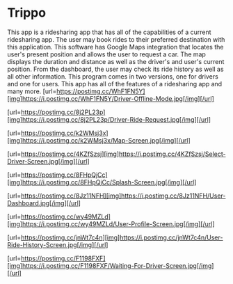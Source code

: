 # Trippo
This app is a ridesharing app that has all of the capabilities of a current ridesharing app. The user may book rides to their preferred destination with this application. This software has Google Maps integration that locates the user's present position and allows the user to request a car. The map displays the duration and distance as well as the driver's and user's current position. From the dashboard, the user may check its ride history as well as all other information. This program comes in two versions, one for drivers and one for users. This app has all of the features of a ridesharing app and many more.
[url=https://postimg.cc/WhF1FN5Y][img]https://i.postimg.cc/WhF1FN5Y/Driver-Offline-Mode.jpg[/img][/url]

[url=https://postimg.cc/8j2PL23p][img]https://i.postimg.cc/8j2PL23p/Driver-Ride-Request.jpg[/img][/url]

[url=https://postimg.cc/k2WMsj3x][img]https://i.postimg.cc/k2WMsj3x/Map-Screen.jpg[/img][/url]

[url=https://postimg.cc/4KZfSzsj][img]https://i.postimg.cc/4KZfSzsj/Select-Driver-Screen.jpg[/img][/url]

[url=https://postimg.cc/8FHpQjCc][img]https://i.postimg.cc/8FHpQjCc/Splash-Screen.jpg[/img][/url]

[url=https://postimg.cc/8Jz11NFH][img]https://i.postimg.cc/8Jz11NFH/User-Dashboard.jpg[/img][/url]

[url=https://postimg.cc/wy49MZLd][img]https://i.postimg.cc/wy49MZLd/User-Profile-Screen.jpg[/img][/url]

[url=https://postimg.cc/jnWt7c4n][img]https://i.postimg.cc/jnWt7c4n/User-Ride-History-Screen.jpg[/img][/url]

[url=https://postimg.cc/F1198FXF][img]https://i.postimg.cc/F1198FXF/Waiting-For-Driver-Screen.jpg[/img][/url]
